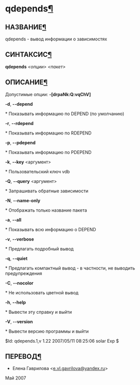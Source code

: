 # qdepends[¶](#qdepends)

## НАЗВАНИЕ[¶](#НАЗВАНИЕ)
qdepends - вывод информации о зависимостях 

## СИНТАКСИС[¶](#СИНТАКСИС)

**qdepends** _<опции\> <пакет\>_

## ОПИСАНИЕ[¶](#ОПИСАНИЕ)

Допустимые опции: **-\[drpaNk:Q:vqChV\]**

**-d**, **--depend**

\* Показывать информацию по DEPEND (по умолчанию)

**-r**, **--rdepend**

\* Показывать информацию по RDEPEND

**-p**, **--pdepend**

\* Показывать информацию по PDEPEND

**-k**, **--key** <аргумент\>

\* Пользовательский ключ vdb

**-Q**, **--query** <аргумент\>

\* Запрашивать обратные зависимости

**-N**, **--name-only**

\* Отображать только название пакета

**-a**, **--all**

\* Показывать всю информацию о DEPEND

**-v**, **--verbose**

\* Предлагать подробный вывод

**-q**, **--quiet**

\* Предлагать компактный вывод - в частности, не выводить предупреждения

**-C**, **--nocolor**

\* Не использовать цветной вывод

**-h**, **--help**

\* Вывести эту справку и выйти

**-V**, **--version**

\* Вывести версию программы и выйти

$Id: qdepends.1,v 1.22 2007/05/11 08:25:06 solar Exp $

## ПЕРЕВОД[¶](#ПЕРЕВОД)

* Елена Гаврилова <[e.vl.gavrilova@yandex.ru](mailto:e.vl.gavrilova@yandex.ru)\>

  
Май 2007